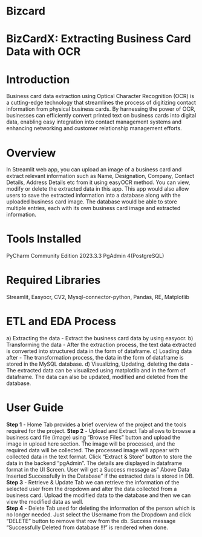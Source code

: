 # Bizcard
# BizCardX: Extracting Business Card Data with OCR

# Introduction  
Business card data extraction using Optical Character Recognition (OCR) is a cutting-edge technology that streamlines the process of digitizing contact information from physical business cards. By harnessing the power of OCR, businesses can efficiently convert printed text on business cards into digital data, enabling easy integration into contact management systems and enhancing networking and customer relationship management efforts. 

# Overview  
In Streamlit web app, you can upload an image of a business card and extract relevant information such as Name, Designation, Company, Contact Details, Address Details etc from it using easyOCR method. You can view, modify or delete the extracted data in this app. This app would also allow users to save the extracted information into a database along with the uploaded business card image. The database would be able to store multiple entries, each with its own business card image and extracted information. 

# Tools Installed  
PyCharm Community Edition 2023.3.3 
PgAdmin 4(PostgreSQL) 

# Required Libraries 
Streamlit, Easyocr, CV2, Mysql-connector-python, Pandas, RE, Matplotlib 

# ETL and EDA Process 
a) Extracting the data - Extract the business card data by using easyocr. 
b) Transforming the data - After the extraction process, the text data extracted is converted into structured data in the form of dataframe. 
c) Loading data after - The transformation process, the data in the form of dataframe is stored in the MySQL database. 
d) Visualizing, Updating, deleting the data - The extracted data can be visualized using matplotlib and in the form of dataframe. 
The data can also be updated, modified and deleted from the database. 

# User Guide 

**Step 1** - Home Tab provides a brief overview of the project and the tools required for the project. 
**Step 2** - Upload and Extract Tab allows to browse a business card file (image) using “Browse Files” button and upload the image in upload here section. The image will be processed, and the required data will be collected. The processed image will appear with collected data in the text format. Click “Extract & Store” button to store the data in the backend “pgAdmin”. The details are displayed in dataframe format in the UI Screen. User will get a Success message as” Above Data Inserted Successfully in the Database” if the extracted data is stored in DB. 
**Step 3** - Retrieve & Update Tab we can retrieve the information of the selected user from the dropdown and alter the data collected from a business card. Upload the modified data to the database and then we can view the modified data as well.  
**Step 4** - Delete Tab used for deleting the information of the person which is no longer needed. Just select the Username from the Dropdown and click “DELETE” button to remove that row from the db. Success message “Successfully Deleted from database !!!” is rendered when done. 
